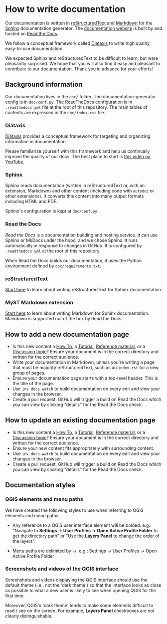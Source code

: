 # How to write documentation

Our documentation is written in
[reStructuredText](https://docutils.sourceforge.io/rst.html) and
[Markdown](https://daringfireball.net/projects/markdown/) for the
[Sphinx](https://www.sphinx-doc.org/en/master/) documentation generator. The
[documentation website](https://qgreenland.readthedocs.io/) is built by and
hosted on [Read the Docs](https://readthedocs.org/).

We follow a conceptual framework called [Diátaxis](https://diataxis.fr/) to
write high quality, easy-to-use documentation.

We expected Sphinx and reStructuredText to be difficult to learn, but were
pleasantly surprised. We hope that you will also find it easy and pleasant to
contribute to our documentation. Thank you in advance for your efforts!


## Background information

Our documentation lives in the `doc/` folder. The documentation-generator
config is in `doc/conf.py`. The ReadTheDocs configuration is in
`.readthedocs.yml` file at the root of this repository. The main tables of
contents are expressed in the `doc/index.rst` file.


### Diátaxis

[Diátaxis](https://diataxis.fr/) provides a conceptual framework for targeting
and organizing information in documentation.

Please familiarize yourself with this framework and help us continually improve
the quality of our docs. The best place to start is [this video on
YouTube](https://www.youtube.com/watch?v=t4vKPhjcMZg).


### Sphinx

Sphinx reads documentation (written in reStructuredText or, with an extension,
Markdown) and other content (including code with `autodoc` or other
extensions). It converts this content into many output formats including HTML
and PDF.

Sphinx's configuration is kept at `doc/conf.py`.


### Read the Docs

_Read the Docs_ is a documentation building and hosting service. It can use
Sphinx or MkDocs under the hood, and we chose Sphinx. It runs automatically in
response to changes in GitHub. It is configured by `.readthedocs.yml` at the
root of this repository.

When Read the Docs builds our documentation, it uses the Python environment
defined by `doc/requirements.txt`.


### reStructuredText

[Start
here](https://www.sphinx-doc.org/en/master/usage/restructuredtext/basics.html)
to learn about writing reStructuredText for Sphinx documentation.


### MyST Markdown extension

[Start here](https://myst-parser.readthedocs.io) to learn about writing
Markdown for Sphinx documentation. Markdown is supported out of the box by Read
the Docs.


## How to add a new documentation page

* Is this new content a [How To](https://diataxis.fr/how-to-guides/), a
  [Tutorial](https://diataxis.fr/tutorials/), [Reference
  material](https://diataxis.fr/reference/), or a [Discussion
  topic](https://diataxis.fr/explanation/)? Ensure your document is in the
  correct directory and written for the correct audience.
* Write your documentation in Markdown, unless you're writing a page that must
  be majority reStructuredText, such as an `index.rst` for a new group of pages.
* Ensure your documentation page starts with a top-level header. This is the
  title of the page.
* Use `inv docs.watch` to build documentation on every edit and view your
  changes in the browser.
* Create a pull request. GitHub will trigger a build on Read the Docs which you
  can view by clicking "details" for the Read the Docs check.


## How to update an existing documentation page

* Is this new content a [How To](https://diataxis.fr/how-to-guides/), a
  [Tutorial](https://diataxis.fr/tutorials/), [Reference
  material](https://diataxis.fr/reference/), or a [Discussion
  topic](https://diataxis.fr/explanation/)? Ensure your document is in the
  correct directory and written for the correct audience.
* Ensure your new content fits appropriately with surrounding content.
* Use `inv docs.watch` to build documentation on every edit and view your
  changes in the browser.
* Create a pull request. GitHub will trigger a build on Read the Docs which you
  can view by clicking "details" for the Read the Docs check.


## Documentation styles

### QGIS elements and menu paths

We have created the following styles to use when referring to QGIS elements and menu paths:
* Any reference to a QGIS user interface element will be bolded. e.g.: "Navigate to 
  **Settings -> User Profiles -> Open Active Profile Folder** to get the directory path" or 
  "Use the **Layers Panel** to change the order of the layers".

* Menu paths are delimited by ->, e.g.: Settings -> User Profiles -> Open Active Profile Folder

### Screenshots and videos of the QGIS interface

Screenshots and videos displaying the QGIS interface should use the default
theme (i.e., not the 'dark theme') so that the interface looks as close as
possible to what a new user is likely to see when opening QGIS for the first
time.

Moreover, QGIS's 'dark theme' tends to make some elements difficult to read /
see on the screen. For example, **Layers Panel** checkboxes are not clearly
distinguishable.
